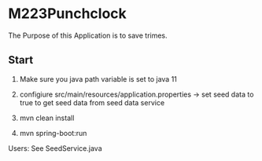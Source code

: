 # M223Punchclock

The Purpose of this Application is to save trimes.

## Start

1. Make sure you java path variable is set to java 11

2. configiure src/main/resources/application.properties
-> set seed data to true to get seed data from seed data service

3. mvn clean install

4. mvn spring-boot:run

Users: See SeedService.java
